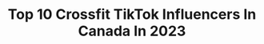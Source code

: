 ---
title: Top 10 Crossfit TikTok Influencers In Canada In 2023
description: >-
  Find top crossfit TikTok influencers in Canada in 2023. Most popular hashtags: #crossfit #fyp #foryou #fitness.
platform: TikTok
hits: 13
text_top: Identify the most popular TikTok influencers on inBeat.
text_bottom: Our platform holds 13 TikTok influencers like this in Canada for you to pitch.
profiles:
  - username: "alexxmont"
    fullname: >-
      Alexx
    bio: >-
      I'm crossfitter 🏋🏼♂️ ig: Alexmontt_ 👻: alexcf_19
    location: "Canada"
    followers: 2970
    engagement: 1203
    commentsToLikes: 0.050441
    id: ck9nczmcecbza0j789zyhwn8f
    verified: false
    hashtags: "#parati, #canada, #nhlfaceoff, #christmas2020"
  - username: "ericthibault6"
    fullname: >-
      Eric Thibault
    bio: >-
      Snap👻 thunderbutt666 Email 2fastthibault@gmail.com 18🇨🇦
    location: "Canada"
    followers: 26700
    engagement: 1261
    commentsToLikes: 0.024951
    id: ckcpubrx3pdqr0j234nj2myia
    verified: false
    hashtags: "#xyzbca, #crossfit, #fyp, #duet"
  - username: "natalieallport"
    fullname: >-
      Natalie Allport
    bio: >-
      Former Team 🇨🇦 Athlete 🏂 Empowering you to go #ALLIN 🧠💪 More on IG 👇
    location: "Canada"
    followers: 48600
    engagement: 1248
    commentsToLikes: 0.015540
    id: ck8qe3whcqx7a0j787aanljr4
    verified: false
    hashtags: "#proathlete, #homeworkout, #gymmotivation, #motivation"
  - username: "izzy42hotmom"
    fullname: >-
      Isabelle O’Brien
    bio: >-
      Empowerment through healthy lifestyle
    location: "Canada"
    followers: 15400
    engagement: 369
    commentsToLikes: 0.053048
    id: ckcpu43wnp1010j23k8qt2ymf
    verified: false
    hashtags: "#summer2020, #crossfit, #body, #balance"
  - username: "supersingh1crossfitter"
    fullname: >-
      Super Singh 
    bio: >-
      Certified Fitness Trainer and nutritionist
    location: "Canada"
    followers: 152500
    engagement: 624
    commentsToLikes: 0.043893
    id: ck8qe3x02qxdo0j7868r8y6kh
    verified: false
    hashtags: "#punjab, #supersingh1crossfitter, #foryou, #tiktok"
  - username: "pulsephysioptbo"
    fullname: >-
      Pulse Physiotherapy
    bio: >-
      Real fun is on the Gram 👆 Thanks for 140K ❤️ Your fave Canadian physio 🇨🇦
    location: "Canada"
    followers: 142400
    engagement: 460
    commentsToLikes: 0.017367
    id: ck806y1jamyt00j782diosnb2
    verified: false
    hashtags: "#challenge, #fyp, #homegym, #viral"
  - username: "aleporte"
    fullname: >-
      Alejandro Portela
    bio: >-
      43K on IG! Been traveling non-stop for over 7 years. Smash that☝️𝗳𝗼𝗹𝗹𝗼𝘄
    location: "Canada"
    followers: 3120
    engagement: 620
    commentsToLikes: 0.085221
    id: ck8hphkjazhze0j78slf7i6rc
    verified: false
    hashtags: "#fyp, #tiktoktravel, #gymnastics, #mykonos"
  - username: "struckbyluck"
    fullname: >-
      Luc H.
    bio: >-
      Fitness,gym&calisthenics Follow&DM on ig for a free beginner cali plan Mtl🇨🇦
    location: "Canada"
    followers: 137500
    engagement: 1268
    commentsToLikes: 0.010718
    id: ckbaz1rrhpfqv0j23ppdof48g
    verified: false
    hashtags: "#bodyweightworkout, #muscleup, #gettingfit, #coreworkout"
  - username: "littletfitness"
    fullname: >-
      T | IFBB FITNESS PRO
    bio: >-
      Sometimes I flip sometimes I flop Gymshark athlete 🦈
    location: "Canada"
    followers: 361400
    engagement: 1278
    commentsToLikes: 0.011312
    id: ck8tps2a5qnqm0j78irtjlmsu
    verified: false
    hashtags: "#handstand, #calisthenics, #fyp, #gymshark"
  - username: "savage_mickey"
    fullname: >-
      Savage Mickey
    bio: >-
      If your here, its because i upset you Karen :) Thanks for helping my algorithm!
    location: "Canada"
    followers: 68100
    engagement: 920
    commentsToLikes: 0.016759
    id: ckbfga5vibbhy0j23upeuugfc
    verified: false
    hashtags: "#haha, #alberta, #stitch, #wtf"
---